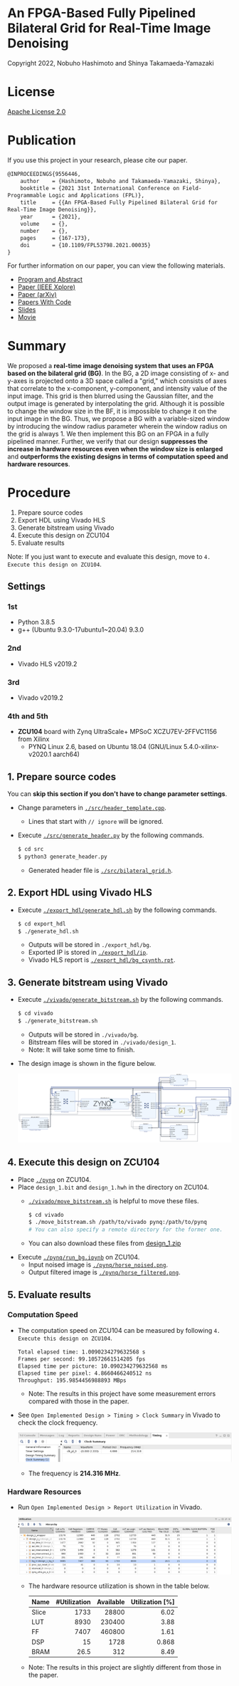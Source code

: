 # An FPGA-Based Fully Pipelined Bilateral Grid for Real-Time Image Denoising

Copyright 2022, Nobuho Hashimoto and Shinya Takamaeda-Yamazaki


# License

[Apache License 2.0](http://www.apache.org/licenses/LICENSE-2.0)


# Publication

If you use this project in your research, please cite our paper.

```
@INPROCEEDINGS{9556446,
    author    = {Hashimoto, Nobuho and Takamaeda-Yamazaki, Shinya},
    booktitle = {2021 31st International Conference on Field-Programmable Logic and Applications (FPL)},
    title     = {{An FPGA-Based Fully Pipelined Bilateral Grid for Real-Time Image Denoising}},
    year      = {2021},
    volume    = {},
    number    = {},
    pages     = {167-173},
    doi       = {10.1109/FPL53798.2021.00035}
}
```

For further information on our paper, you can view the following materials.

- [Program and Abstract](https://whova.com/embedded/session/kScht29Q8lAG98UvGiEh7UVYTNeJssTMevISW%407S-oU%3D/1837318/)
- [Paper (IEEE Xplore)](https://ieeexplore.ieee.org/document/9556446)
- [Paper (arXiv)](https://arxiv.org/abs/2110.07186)
- [Papers With Code](https://cs.paperswithcode.com/paper/an-fpga-based-fully-pipelined-bilateral-grid)
- [Slides](https://speakerdeck.com/hashi0203/an-fpga-based-fully-pipelined-bilateral-grid-for-real-time-image-denoising-fpl-2021)
- [Movie](https://youtu.be/q5lxi7N-uX8)


# Summary

We proposed a **real-time image denoising system that uses an FPGA based on the bilateral grid (BG)**. In the BG, a 2D image consisting of x- and y-axes is projected onto a 3D space called a "grid," which consists of axes that correlate to the x-component, y-component, and intensity value of the input image. This grid is then blurred using the Gaussian filter, and the output image is generated by interpolating the grid. Although it is possible to change the window size in the BF, it is impossible to change it on the input image in the BG. Thus, we propose a BG with a variable-sized window by introducing the window radius parameter wherein the window radius on the grid is always 1. We then implement this BG on an FPGA in a fully pipelined manner. Further, we verify that our design **suppresses the increase in hardware resources even when the window size is enlarged** and **outperforms the existing designs in terms of computation speed and hardware resources**.


# Procedure

1. Prepare source codes
1. Export HDL using Vivado HLS
1. Generate bitstream using Vivado
1. Execute this design on ZCU104
1. Evaluate results

Note: If you just want to execute and evaluate this design, move to `4. Execute this design on ZCU104`.


## Settings

### 1st

- Python 3.8.5
- g++ (Ubuntu 9.3.0-17ubuntu1~20.04) 9.3.0


### 2nd

- Vivado HLS v2019.2


### 3rd

- Vivado v2019.2


### 4th and 5th

- **ZCU104** board with Zynq UltraScale+ MPSoC XCZU7EV-2FFVC1156 from Xilinx
    - PYNQ Linux 2.6, based on Ubuntu 18.04 (GNU/Linux 5.4.0-xilinx-v2020.1 aarch64)


## 1. Prepare source codes

You can **skip this section if you don't have to change parameter settings**.

- Change parameters in [`./src/header_template.cpp`](./src/header_template.cpp).
    - Lines that start with `// ignore` will be ignored.
- Execute [`./src/generate_header.py`](./src/generate_header.py) by the following commands.

    ```bash
    $ cd src
    $ python3 generate_header.py
    ```

    - Generated header file is [`./src/bilateral_grid.h`](./src/bilateral_grid.h).


## 2. Export HDL using Vivado HLS

- Execute [`./export_hdl/generate_hdl.sh`](./export_hdl/generate_hdl.sh) by the following commands.

    ```bash
    $ cd export_hdl
    $ ./generate_hdl.sh
    ```

    - Outputs will be stored in `./export_hdl/bg`.
    - Exported IP is stored in [`./export_hdl/ip`](./export_hdl/ip).
    - Vivado HLS report is [`./export_hdl/bg_csynth.rpt`](./export_hdl/bg_csynth.rpt).


## 3. Generate bitstream using Vivado

- Execute [`./vivado/generate_bitstream.sh`](./vivado/generate_bitstream.sh) by the following commands.

    ```bash
    $ cd vivado
    $ ./generate_bitstream.sh
    ```

    - Outputs will be stored in `./vivado/bg`.
    - Bitstream files will be stored in `./vivado/design_1`.
    - Note: It will take some time to finish.
- The design image is shown in the figure below.

    ![design image](./img/design_1.png)


## 4. Execute this design on ZCU104

- Place [`./pynq`](./pynq) on ZCU104.
- Place `design_1.bit` and `design_1.hwh` in the directory on ZCU104.
    - [`./vivado/move_bitstream.sh`](./vivado/move_bitstream.sh) is helpful to move these files.

        ```bash
        $ cd vivado
        $ ./move_bitstream.sh /path/to/vivado pynq:/path/to/pynq
        # You can also specify a remote directory for the former one.
        ```

    - You can also download these files from [design_1.zip](https://projects.n-hassy.info/storage/bg/design_1.zip)
- Execute [`./pynq/run_bg.ipynb`](./pynq/run_bg.ipynb) on ZCU104.
    - Input noised image is [`./pynq/horse_noised.png`](./pynq/horse_noised.png).
    - Output filtered image is [`./pynq/horse_filtered.png`](./pynq/horse_filtered.png).


## 5. Evaluate results

### Computation Speed

- The computation speed on ZCU104 can be measured by following `4. Execute this design on ZCU104`.

    ```
    Total elapsed time: 1.0090234279632568 s
    Frames per second: 99.10572661514205 fps
    Elapsed time per picture: 10.090234279632568 ms
    Elapsed time per pixel: 4.8660466240512 ns
    Throughput: 195.9854456988893 MBps
    ```

    - Note: The results in this project have some measurement errors compared with those in the paper.
- See `Open Implemented Design > Timing > Clock Summary` in Vivado to check the clock frequency.

    ![Clock Frequency](./img/frequency.png)

    - The frequency is **214.316 MHz**.

### Hardware Resources

- Run `Open Implemented Design > Report Utilization` in Vivado.

    ![Utilization](./img/utilization.png)

    - The hardware resource utilization is shown in the table below.

        | Name  | #Utilization | Available | Utilization [%] |
        | ----- | -----------: | --------: | --------------: |
        | Slice | 1733         | 28800     | 6.02            |
        | LUT   | 8930         | 230400    | 3.88            |
        | FF    | 7407         | 460800    | 1.61            |
        | DSP   | 15           | 1728      | 0.868           |
        | BRAM  | 26.5         | 312       | 8.49            |

    - Note: The results in this project are slightly different from those in the paper.
